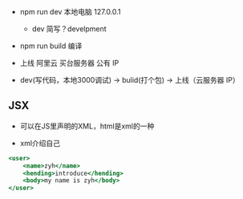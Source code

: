 <!--
 * @Author: ZYH
 * @Email: 1522302196@qq.com
 * @GiteeId: colincclala
 * @Date: 2022-05-17 19:18:12
 * @LastEditTime: 2022-05-17 20:04:33
 * @Description: 
-->
- npm run dev   本地电脑 127.0.0.1
    - dev 简写？develpment

- npm run build   编译

- 上线 阿里云 买台服务器   公有 IP

- dev(写代码，本地3000调试) -> bulid(打个包) -> 上线（云服务器 IP）


## JSX

- 可以在JS里声明的XML，html是xml的一种

- xml介绍自己
```jsx
<user>
    <name>zyh</name>
    <hending>introduce</hending>
    <body>my name is zyh</body>
</user>
```